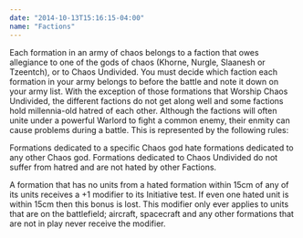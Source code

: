 ```yaml
---
date: "2014-10-13T15:16:15-04:00"
name: "Factions"
---
```

Each formation in an army of chaos belongs to a faction that owes allegiance to one of the gods of chaos (Khorne, Nurgle, Slaanesh or Tzeentch), or to Chaos Undivided. You must decide which faction each formation in your army belongs to before the battle and note it down on your army list. With the exception of those formations that Worship Chaos Undivided, the different factions do not get along well and some factions hold millennia-old hatred of each other. Although the factions will often unite under a powerful Warlord to fight a common enemy, their enmity can cause problems during a battle. This is represented by the following rules:

Formations dedicated to a specific Chaos god hate formations dedicated to any other Chaos god. Formations dedicated to Chaos Undivided do not suffer from hatred and are not hated by other Factions.

A formation that has no units from a hated formation within 15cm of any of its units receives a +1 modifier to its Initiative test. If even one hated unit is within 15cm then this bonus is lost. This modifier only ever applies to units that are on the battlefield; aircraft, spacecraft and any other formations that are not in play never receive the modifier.
